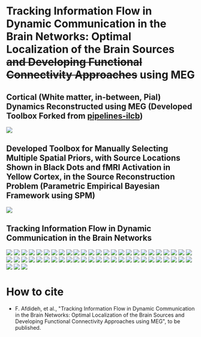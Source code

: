 # Tracking Information Flow in Dynamic Communication in the Brain Networks: Optimal Localization of the Brain Sources ~~and Developing Functional Connectivity Approaches~~ using MEG

## Cortical (White matter, in-between, Pial) Dynamics Reconstructed using MEG (Developed Toolbox Forked from [pipelines-ilcb](https://github.com/brovelli/pipelines-ilcb))
![](ppt/whiteInbetweenPial-layer-source-space.gif)

## Developed Toolbox for Manually Selecting Multiple Spatial Priors, with Source Locations Shown in Black Dots and fMRI Activation in Yellow Cortex, in the Source Reconstruction Problem (Parametric Empirical Bayesian Framework using SPM)
![](ppt/spatialPriorManualSelection.gif)

## Tracking Information Flow in Dynamic Communication in the Brain Networks
![](ppt/Diapositive1.PNG)
![](ppt/Diapositive2.PNG)
![](ppt/Diapositive3.PNG)
![](ppt/Diapositive4.PNG)
![](ppt/Diapositive5.PNG)
![](ppt/Diapositive6.PNG)
![](ppt/Diapositive7.PNG)
![](ppt/Diapositive8.PNG)
![](ppt/Diapositive9.PNG)
![](ppt/Diapositive10.PNG)
![](ppt/Diapositive11.PNG)
![](ppt/Diapositive12.PNG)
![](ppt/Diapositive13.PNG)
![](ppt/Diapositive14.PNG)
![](ppt/Diapositive15.PNG)
![](ppt/Diapositive16.PNG)
![](ppt/Diapositive17.PNG)
![](ppt/Diapositive18.PNG)
![](ppt/Diapositive19.PNG)
![](ppt/Diapositive20.PNG)
![](ppt/Diapositive21.PNG)
![](ppt/Diapositive22.PNG)
![](ppt/Diapositive23.PNG)
![](ppt/Diapositive24.PNG)
![](ppt/Diapositive25.PNG)
![](ppt/Diapositive26.PNG)
![](ppt/Diapositive27.PNG)
![](ppt/Diapositive28.PNG)
![](ppt/Diapositive29.PNG)
![](ppt/Diapositive30.PNG)
![](ppt/Diapositive31.PNG)
![](ppt/Diapositive32.PNG)
![](ppt/Diapositive33.PNG)
![](ppt/Diapositive34.PNG)
![](ppt/Diapositive35.PNG)
![](ppt/Diapositive36.PNG)
![](ppt/Diapositive37.PNG)
![](ppt/Diapositive38.PNG)
![](ppt/Diapositive39.PNG)
![](ppt/Diapositive40.PNG)
![](ppt/Diapositive41.PNG)
![](ppt/Diapositive42.PNG)
![](ppt/Diapositive43.PNG)
![](ppt/Diapositive44.PNG)
![](ppt/Diapositive45.PNG)
![](ppt/Diapositive46.PNG)
![](ppt/Diapositive47.PNG)
![](ppt/Diapositive48.PNG)
![](ppt/Diapositive49.PNG)
![](ppt/Diapositive50.PNG)
![](ppt/Diapositive51.PNG)
![](ppt/Diapositive52.PNG)
![](ppt/Diapositive53.PNG)

# How to cite
* F. Afdideh, et al., "Tracking Information Flow in Dynamic Communication in the Brain Networks: Optimal Localization of the Brain Sources and Developing Functional Connectivity Approaches using MEG", to be published.
